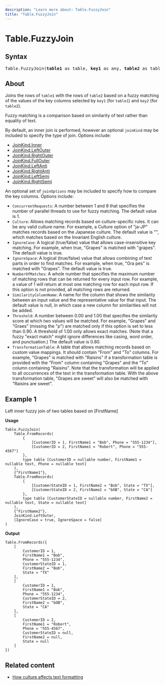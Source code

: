 ```yaml
---
description: "Learn more about: Table.FuzzyJoin"
title: "Table.FuzzyJoin"
---
```

# Table.FuzzyJoin
  
## Syntax

<pre>
Table.FuzzyJoin(<b>table1</b> as table, <b>key1</b> as any, <b>table2</b> as table, <b>key2</b> as any, optional <b>joinKind</b> as nullable number, optional <b>joinOptions</b> as nullable record) as table
</pre>
  
## About
  
Joins the rows of `table1` with the rows of `table2` based on a fuzzy matching of the values of the key columns selected by `key1` (for `table1`) and `key2` (for `table2`).

Fuzzy matching is a comparison based on similarity of text rather than equality of text.

By default, an inner join is performed, however an optional `joinKind` may be included to specify the type of join. Options include:

* [JoinKind.Inner](joinkind-type.md)
* [JoinKind.LeftOuter](joinkind-type.md)
* [JoinKind.RightOuter](joinkind-type.md)
* [JoinKind.FullOuter](joinkind-type.md)
* [JoinKind.LeftAnti](joinkind-type.md)
* [JoinKind.RightAnti](joinkind-type.md)
* [JoinKind.LeftSemi](joinkind-type.md)
* [JoinKind.RightSemi](joinkind-type.md)

An optional set of `joinOptions` may be included to specify how to compare the key columns. Options include:

* `ConcurrentRequests`: A number between 1 and 8 that specifies the number of parallel threads to use for fuzzy matching. The default value is 1.
* `Culture`: Allows matching records based on culture-specific rules. It can be any valid culture name. For example, a Culture option of "ja-JP" matches records based on the Japanese culture. The default value is "", which matches based on the Invariant English culture.
* `IgnoreCase`: A logical (true/false) value that allows case-insensitive key matching. For example, when true, "Grapes" is matched with "grapes". The default value is true.
* `IgnoreSpace`: A logical (true/false) value that allows combining of text parts in order to find matches. For example, when true, "Gra pes" is matched with "Grapes". The default value is true.
* `NumberOfMatches`: A whole number that specifies the maximum number of matching rows that can be returned for every input row. For example, a value of 1 will return at most one matching row for each input row. If this option is not provided, all matching rows are returned.
* `SimilarityColumnName`: A name for the column that shows the similarity between an input value and the representative value for that input. The default value is null, in which case a new column for similarities will not be added.
* `Threshold`: A number between 0.00 and 1.00 that specifies the similarity score at which two values will be matched. For example, "Grapes" and "Graes" (missing the "p") are matched only if this option is set to less than 0.90. A threshold of 1.00 only allows exact matches. (Note that a fuzzy "exact match" might ignore differences like casing, word order, and punctuation.) The default value is 0.80.
* `TransformationTable`: A table that allows matching records based on custom value mappings. It should contain "From" and "To" columns. For example, "Grapes" is matched with "Raisins" if a transformation table is provided with the "From" column containing "Grapes" and the "To" column containing "Raisins". Note that the transformation will be applied to all occurrences of the text in the transformation table. With the above transformation table, "Grapes are sweet" will also be matched with "Raisins are sweet".

## Example 1

Left inner fuzzy join of two tables based on [FirstName]

**Usage**

```powerquery-m
Table.FuzzyJoin(
    Table.FromRecords(
        {
            [CustomerID = 1, FirstName1 = "Bob", Phone = "555-1234"],
            [CustomerID = 2, FirstName1 = "Robert", Phone = "555-4567"]
        },
        type table [CustomerID = nullable number, FirstName1 = nullable text, Phone = nullable text]
    ),
    {"FirstName1"},
    Table.FromRecords(
        {
            [CustomerStateID = 1, FirstName2 = "Bob", State = "TX"],
            [CustomerStateID = 2, FirstName2 = "bOB", State = "CA"]
        },
        type table [CustomerStateID = nullable number, FirstName2 = nullable text, State = nullable text]
    ),
    {"FirstName2"},
    JoinKind.LeftOuter,
    [IgnoreCase = true, IgnoreSpace = false]
)
```

**Output**

```powerquery-m
Table.FromRecords({
    [
        CustomerID = 1,
        FirstName1 = "Bob",
        Phone = "555-1234",
        CustomerStateID = 1,
        FirstName2 = "Bob",
        State = "TX"
    ],
    [
        CustomerID = 1,
        FirstName1 = "Bob",
        Phone = "555-1234",
        CustomerStateID = 2,
        FirstName2 = "bOB",
        State = "CA"
    ],
    [
        CustomerID = 2,
        FirstName1 = "Robert",
        Phone = "555-4567",
        CustomerStateID = null,
        FirstName2 = null,
        State = null
    ]
})
```

## Related content

* [How culture affects text formatting](how-culture-affects-text-formatting.md)
